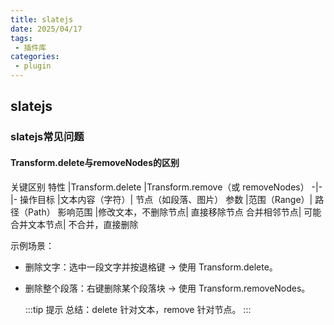 ```yaml
---
title: slatejs
date: 2025/04/17
tags:
 - 插件库
categories:
 - plugin
---
```


## slatejs


### slatejs常见问题


#### Transform.delete与removeNodes的区别

关键区别
特性	|Transform.delete	|Transform.remove（或 removeNodes）
-|-|-
操作目标	|文本内容（字符）|	节点（如段落、图片）
参数	|范围（Range）|	路径（Path）
影响范围	|修改文本，不删除节点|	直接移除节点
合并相邻节点|	可能合并文本节点|	不合并，直接删除

示例场景：

+ 删除文字：选中一段文字并按退格键 → 使用 Transform.delete。
+ 删除整个段落：右键删除某个段落块 → 使用 Transform.removeNodes。

  :::tip 提示
  总结：delete 针对文本，remove 针对节点。
  :::
